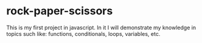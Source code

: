 # rock-paper-scissors

This is my first project in javascript. In it I will demonstrate my knowledge in topics such like: functions, conditionals, loops, variables, etc.
